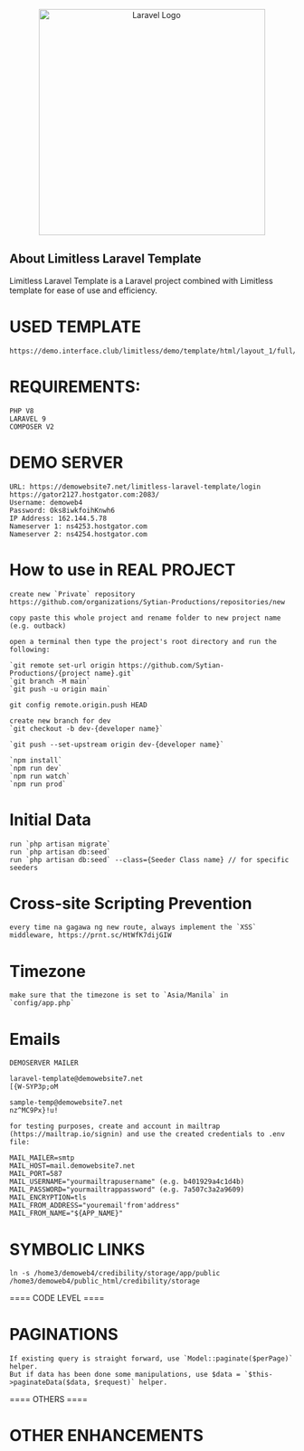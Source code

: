 <p align="center"><a href="https://laravel.com" target="_blank"><img src="https://raw.githubusercontent.com/laravel/art/master/logo-lockup/5%20SVG/2%20CMYK/1%20Full%20Color/laravel-logolockup-cmyk-red.svg" width="400" alt="Laravel Logo"></a></p>

## About Limitless Laravel Template

Limitless Laravel Template is a Laravel project combined with Limitless template for ease of use and efficiency.

# USED TEMPLATE
    https://demo.interface.club/limitless/demo/template/html/layout_1/full/index.html

# REQUIREMENTS:
    PHP V8
    LARAVEL 9
    COMPOSER V2

# DEMO SERVER
    URL: https://demowebsite7.net/limitless-laravel-template/login
    https://gator2127.hostgator.com:2083/
    Username: demoweb4
    Password: Oks8iwkfoihKnwh6
    IP Address: 162.144.5.78
    Nameserver 1: ns4253.hostgator.com
    Nameserver 2: ns4254.hostgator.com

# How to use in REAL PROJECT
    
    create new `Private` repository
    https://github.com/organizations/Sytian-Productions/repositories/new

    copy paste this whole project and rename folder to new project name (e.g. outback)

    open a terminal then type the project's root directory and run the following:
    
    `git remote set-url origin https://github.com/Sytian-Productions/{project name}.git` 
    `git branch -M main`
    `git push -u origin main`

    git config remote.origin.push HEAD

    create new branch for dev
    `git checkout -b dev-{developer name}`

    `git push --set-upstream origin dev-{developer name}`

    `npm install`
    `npm run dev`
    `npm run watch`
    `npm run prod`

# Initial Data
    run `php artisan migrate`
    run `php artisan db:seed`
    run `php artisan db:seed` --class={Seeder Class name} // for specific seeders

# Cross-site Scripting Prevention
    every time na gagawa ng new route, always implement the `XSS` middleware, https://prnt.sc/HtWfK7dijGIW

# Timezone
    make sure that the timezone is set to `Asia/Manila` in `config/app.php`

# Emails

    DEMOSERVER MAILER

    laravel-template@demowebsite7.net
    [{W-SYP3p;oM

    sample-temp@demowebsite7.net
    nz^MC9Px}!u!

    for testing purposes, create and account in mailtrap (https://mailtrap.io/signin) and use the created credentials to .env file:

    MAIL_MAILER=smtp
    MAIL_HOST=mail.demowebsite7.net
    MAIL_PORT=587
    MAIL_USERNAME="yourmailtrapusername" (e.g. b401929a4c1d4b)
    MAIL_PASSWORD="yourmailtrappassword" (e.g. 7a507c3a2a9609)
    MAIL_ENCRYPTION=tls
    MAIL_FROM_ADDRESS="youremail'from'address"
    MAIL_FROM_NAME="${APP_NAME}"

# SYMBOLIC LINKS
    ln -s /home3/demoweb4/credibility/storage/app/public /home3/demoweb4/public_html/credibility/storage

==== CODE LEVEL ====
# PAGINATIONS
    If existing query is straight forward, use `Model::paginate($perPage)` helper.
    But if data has been done some manipulations, use $data = `$this->paginateData($data, $request)` helper. 

==== OTHERS ====

# OTHER ENHANCEMENTS 